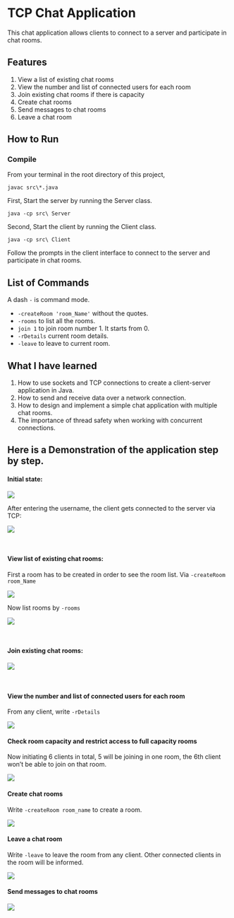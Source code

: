 # TCP Chat Application
This chat application allows clients to connect to a server and participate in chat rooms.

## Features
1. View a list of existing chat rooms
2. View the number and list of connected users for each room
3. Join existing chat rooms if there is capacity
4. Create chat rooms
5. Send messages to chat rooms
6. Leave a chat room

## How to Run

### Compile

From your terminal in the root directory of this project,

    javac src\*.java

First, Start the server by running the Server class.
    
    java -cp src\ Server

Second, Start the client by running the Client class.

    java -cp src\ Client

Follow the prompts in the client interface to connect to the server and participate in chat rooms.

## List of Commands
A dash `-` is command mode.
- `-createRoom 'room_Name'` without the quotes.
- `-rooms` to list all the rooms.
- `join 1` to join room number 1. It starts from 0. 
- `-rDetails` current room details.
- `-leave` to leave to current room.

## What I have learned
1. How to use sockets and TCP connections to create a client-server application in Java.
2. How to send and receive data over a network connection.
3. How to design and implement a simple chat application with multiple chat rooms.
4. The importance of thread safety when working with concurrent connections.

## Here is a Demonstration of the application step by step.

#### Initial state:
![](Picture1.png)

After entering the username, the client gets connected to the server via TCP:

![](Picture2.png)

<br>

#### View list of existing chat rooms:

First a room has to be created in order to see the room list. Via `-createRoom room_Name`

![](Picture3.png)

Now list rooms by `-rooms`

![](Picture4.png)

<br>

#### Join existing chat rooms:

![](Picture5.png)

<br>

#### View the number and list of connected users for each room

From any client, write `-rDetails`

![](Picture6.png)
<br>

#### Check room capacity and restrict access to full capacity rooms

Now initiating 6 clients in total, 5 will be joining in one room, the 6th client won’t be able to join on that room.

![](Picture7.png)
<br>

#### Create chat rooms
Write `-createRoom room_name` to create a room.

![](Picture8.png)
<br>

#### Leave a chat room
Write `-leave` to leave the room from any client. Other connected clients in the room will be informed.

![](Picture9.png)
<br>

#### Send messages to chat rooms

![](Picture10.png)
<br>